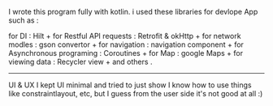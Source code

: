 I wrote this program fully with kotlin. i used these libraries for devlope App such as :

for DI : Hilt +
for Restful API requests : Retrofit & okHttp +
for network modles : gson convertor + 
for navigation : navigation component + 
for Asynchronous programing : Coroutines + 
for Map : google Maps +
for viewing data : Recycler view +
and others .
___________________________________________________________________________________________________

UI & UX 
I kept UI minimal and tried to just show I know how to use things like constraintlayout, etc, but I guess from the user side it's not good at all :)
